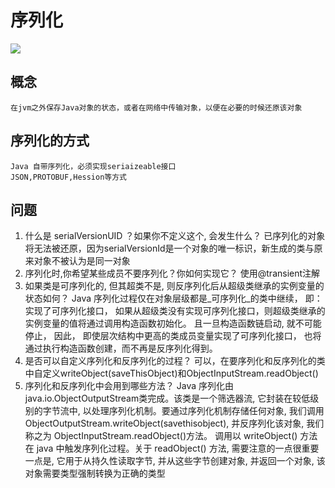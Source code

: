 # 序列化
![](https://img2020.cnblogs.com/other/1218593/202005/1218593-20200519085018322-1483445434.webp)
## 概念
    在jvm之外保存Java对象的状态，或者在网络中传输对象，以便在必要的时候还原该对象
## 序列化的方式
    Java 自带序列化，必须实现seriaizeable接口
    JSON,PROTOBUF,Hession等方式
## 问题
1. 什么是 serialVersionUID ？如果你不定义这个, 会发生什么？
    已序列化的对象将无法被还原，因为serialVersionId是一个对象的唯一标识，新生成的类与原来对象不被认为是同一对象
2. 序列化时,你希望某些成员不要序列化？你如何实现它？
    使用@transient注解
3. 如果类是可序列化的, 但其超类不是, 则反序列化后从超级类继承的实例变量的状态如何？
    Java 序列化过程仅在对象层级都是_可序列化_的类中继续， 即：实现了可序列化接口， 如果从超级类没有实现可序列化接口，则超级类继承的实例变量的值将通过调用构造函数初始化。
且一旦构造函数链启动, 就不可能停止， 因此， 即使层次结构中更高的类成员变量实现了可序列化接口， 也将通过执行构造函数创建，而不再是反序列化得到。
4. 是否可以自定义序列化和反序列化的过程？
    可以，在要序列化和反序列化的类中自定义writeObject(saveThisObject)和ObjectInputStream.readObject()
5. 序列化和反序列化中会用到哪些方法？
    Java 序列化由java.io.ObjectOutputStream类完成。该类是一个筛选器流, 它封装在较低级别的字节流中, 以处理序列化机制。要通过序列化机制存储任何对象, 我们调用 ObjectOutputStream.writeObject(savethisobject), 并反序列化该对象, 我们称之为 ObjectInputStream.readObject()方法。
调用以 writeObject() 方法在 java 中触发序列化过程。关于 readObject() 方法, 需要注意的一点很重要一点是, 它用于从持久性读取字节, 并从这些字节创建对象, 并返回一个对象, 该对象需要类型强制转换为正确的类型
